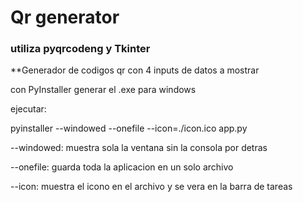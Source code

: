 # Qr generator
### utiliza pyqrcodeng y Tkinter

**Generador de codigos qr con 4 inputs de datos a mostrar

con PyInstaller generar el .exe para windows

ejecutar:

pyinstaller --windowed --onefile --icon=./icon.ico app.py

--windowed: muestra sola la ventana sin la consola por detras

--onefile: guarda toda la aplicacion en un solo archivo

--icon: muestra el icono en el archivo y se vera en la barra de tareas
